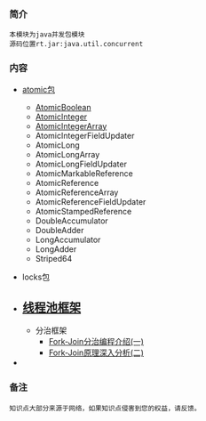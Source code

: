 ### 简介
    本模块为java并发包模块
    源码位置rt.jar:java.util.concurrent
### 内容
- [atomic包](1.atomic)
    - [AtomicBoolean](1.atomic/AtomicBoolean.md)
    - [AtomicInteger](1.atomic/AtomicInteger.md)
    - [AtomicIntegerArray](1.atomic/AtomicIntegerArray.md)
    - AtomicIntegerFieldUpdater
    - AtomicLong
    - AtomicLongArray
    - AtomicLongFieldUpdater
    - AtomicMarkableReference
    - AtomicReference
    - AtomicReferenceArray
    - AtomicReferenceFieldUpdater
    - AtomicStampedReference
    - DoubleAccumulator
    - DoubleAdder
    - LongAccumulator
    - LongAdder
    - Striped64

- locks包
- [线程池框架](线程池框架.md)
    - 
    - 分治框架
        - [Fork-Join分治编程介绍(一)](Fork-Join分治编程介绍(一).md)
        - [Fork-Join原理深入分析(二)](Fork-Join原理深入分析(二).md)
    
- 
### 备注
    知识点大部分来源于网络，如果知识点侵害到您的权益，请反馈。